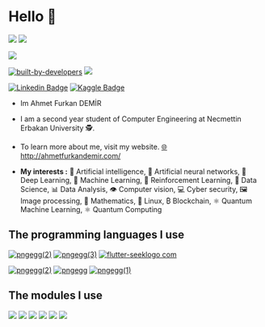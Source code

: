 # Hello 👋

[![](https://img.shields.io/github/followers/AhmetFurkanDEMIR?style=social)](https://github.com/AhmetFurkanDEMIR)  [![](https://img.shields.io/github/watchers/AhmetFurkanDEMIR/AhmetFurkanDEMIR?style=social)](https://github.com/AhmetFurkanDEMIR)

[![](https://img.shields.io/website?style=for-the-badge&up_color=green&up_message=Ahmet%20Furkan%20DEMIR&url=http%3A%2F%2Fahmetfurkandemir.com%2F)](http://ahmetfurkandemir.com/)

[![ built-by-developers](http://ForTheBadge.com/images/badges/built-by-developers.svg)](https://github.com/AhmetFurkanDEMIR)  [![](https://forthebadge.com/images/badges/powered-by-electricity.svg)](https://github.com/AhmetFurkanDEMIR)

[![Linkedin Badge](https://img.shields.io/badge/Ahmet_Furkan_DEMIR-follow%20on%20linkedin-red?style=for-the-badge&logo=linkedin)](https://www.linkedin.com/in/1dfurkan/) [![Kaggle Badge](https://img.shields.io/badge/Ahmet_Furkan_DEMIR-follow%20on%20kaggle-blue?style=for-the-badge&logo=kaggle)](https://www.kaggle.com/ahmetfurkandemr)

* Im Ahmet Furkan DEMİR

* I am a second year student of Computer Engineering at Necmettin Erbakan University 🕵.

* To learn more about me, visit my website. [🌐](http://ahmetfurkandemir.com/) http://ahmetfurkandemir.com/

* **My interests :**
🧠 Artificial intelligence, 
🧠 Artificial neural networks, 
🤖 Deep Learning, 
🤖 Machine Learning, 
🤖 Reinforcement Learning, 
💾 Data Science,
📊 Data Analysis,
👁️ Computer vision,
💻 Cyber security, 
🖼️ Image processing,
🧮 Mathematics, 
🐧 Linux, 
₿ Blockchain, 
⚛️ Quantum Machine Learning, 
⚛️ Quantum Computing


## The programming languages I use

[![pngegg(2)](https://user-images.githubusercontent.com/54184905/91660032-3d472980-eadc-11ea-950b-b36b0003dd15.png)](https://github.com/AhmetFurkanDEMIR/Python-Workouts)  [![pngegg(3)](https://user-images.githubusercontent.com/54184905/91660054-6a93d780-eadc-11ea-8ff6-406bf59bdba1.png)](https://github.com/AhmetFurkanDEMIR/Dart-Workouts)  [![flutter-seeklogo com](https://user-images.githubusercontent.com/54184905/91660443-91eba400-eade-11ea-9372-e64982f76d4d.png)](https://flutter.dev/)

[![pngegg(2)](https://user-images.githubusercontent.com/54184905/91653103-3f8e9100-eaa6-11ea-8ee4-b21eb86b79b8.png)](https://github.com/AhmetFurkanDEMIR/Java-Workouts)  [![pngegg](https://user-images.githubusercontent.com/54184905/91659977-e2153700-eadb-11ea-96de-ec8dc5db4eb2.png)](https://github.com/AhmetFurkanDEMIR/C-CPP-Workouts)  [![pngegg(1)](https://user-images.githubusercontent.com/54184905/91659993-f6f1ca80-eadb-11ea-9101-1f2ffcc4c5aa.png)](https://github.com/AhmetFurkanDEMIR/C-CPP-Workouts)


## The modules I use

[![](https://img.shields.io/badge/Pytorch--cD1?style=for-the-badge&logo=pytorch)](https://pytorch.org/)  [![](https://img.shields.io/badge/Keras--cD1?style=for-the-badge&logo=keras)](https://keras.io/)  [![](https://img.shields.io/badge/Tensorflow--cD1?style=for-the-badge&logo=tensorflow)](https://www.tensorflow.org/)
[![](https://img.shields.io/badge/Scikit-learn-cD1?style=for-the-badge&logo=)](https://scikit-learn.org/)  [![](https://img.shields.io/badge/Pandas--cD1?style=for-the-badge&logo=Pandas)](https://pandas.pydata.org/)  [![](https://img.shields.io/badge/numpy--cD1?style=for-the-badge&logo=Numpy)](https://numpy.org/)

